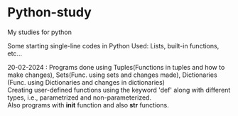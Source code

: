# Python-study
My studies for python

Some starting single-line codes in Python
Used: Lists, built-in functions, etc...

20-02-2024 : Programs done using Tuples(Functions in tuples and how to make changes), 
Sets(Func. using sets and changes made), Dictionaries (Func. using Dictionaries and changes in dictionaries)       
Creating user-defined functions using the keyword 'def' along with different types, i.e., parametrized and non-parameterized.        
Also programs with __init__ function and also __str__ functions.
